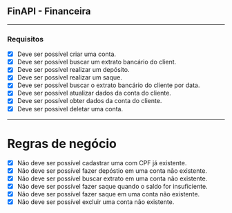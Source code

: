 ## FinAPI - Financeira

---

### Requisitos

- [x] Deve ser possível criar uma conta.
- [x] Deve ser possível buscar um extrato bancário do client.
- [x] Deve ser possível realizar um depósito.
- [x] Deve ser possível realizar um saque.
- [x] Deve ser possível buscar o extrato bancário do cliente por data.
- [x] Deve ser possível atualizar dados da conta do cliente.
- [x] Deve ser possível obter dados da conta do cliente.
- [x] Deve ser possivel deletar uma conta.

---

# Regras de negócio

- [x] Não deve ser possível cadastrar uma com CPF já existente.
- [x] Não deve ser possível fazer depóstio em uma conta não existente.
- [x] Não deve ser possível buscar extrato em uma conta não existente.
- [x] Não deve ser possível fazer saque quando o saldo for insuficiente.
- [x] Não deve ser possível fazer saque em uma conta não existente.
- [x] Não deve ser possível excluir uma conta não existente.